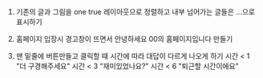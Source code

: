 1. 기존의 글과 그림을 one true 레이아웃으로 정렬하고 내부 넘어가는 글들은 ...으로 표시하기

2. 홈페이지 입장시 경고창이 뜨면서 안녕하세요 00의 홈페이지입니다 만들기

3. 맨 밑줄에 버튼만들고 클릭할 때 시간에 따라 대답이 다르게 나오게 하기
시간 < 1 "더 구경해주세요"
시간 < 3 "재미있었나요?"
시간 < 6 "퇴근할 시간이에요"